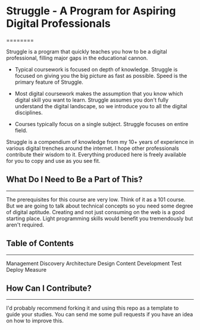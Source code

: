 # Struggle - A Program for Aspiring Digital Professionals
========

Struggle is a program that quickly teaches you how to be a digital professional, filling major gaps in the educational cannon.

* Typical coursework is focused on depth of knowledge. Struggle is focused on giving you the big picture as fast as possible. Speed is the primary feature of Struggle.

* Most digital coursework makes the assumption that you know which digital skill you want to learn. Struggle assumes you don't fully understand the digital landscape, so we introduce you to all the digital disciplines.

* Courses typically focus on a single subject. Struggle focuses on entire field.

Struggle is a compendium of knowledge from my 10+ years of experience in various digital trenches around the internet. I hope other professionals contribute their wisdom to it. Everything produced here is freely available for you to copy and use as you see fit.

## What Do I Need to Be a Part of This?
-----

The prerequisites for this course are very low. Think of it as a 101 course. But we are going to talk about technical concepts so you need some degree of digital aptitude. Creating and not just consuming on the web is a good starting place. Light programming skills would benefit you tremendously but aren't required.

## Table of Contents
-----

Management
Discovery
Architecture
Design
Content
Development
Test
Deploy
Measure

## How Can I Contribute?
-----

I'd probably recommend forking it and using this repo as a template to guide your studies. You can send me some pull requests if you have an idea on how to improve this.

